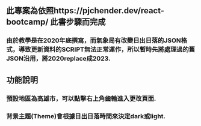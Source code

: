 ## 此專案為依照https://pjchender.dev/react-bootcamp/  此書步驟而完成
### 由於教學是在2020年底撰寫，而氣象局有改變日出日落的JSON格式，導致更新資料的SCRIPT無法正常運作，所以暫時先將處理過的舊JSON沿用，將2020replace成2023.

## 功能說明
### 預設地區為高雄市，可以點擊右上角齒輪進入更改頁面.
### 背景主題(Theme)會根據日出日落時間來決定dark或light.
